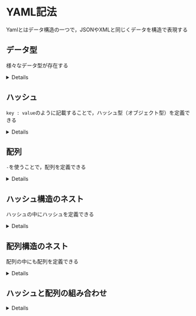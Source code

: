 # YAML記法

Yamlとはデータ構造の一つで，JSONやXMLと同じくデータを構造で表現する

## データ型
様々なデータ型が存在する
<details>

#### 【YAML記法】
```YAML
# 文字列
name : "taro"
# 数値
age : 20
# float値
weight : 50.00
# Bool値
is-male : true
# null値
belong : null
# Date型
birthday : 2000-01-01 12:00:00
```
</details>

## ハッシュ
`key : value`のように記載することで，ハッシュ型（オブジェクト型）を定義できる<br>
<details>

#### 【YAML記法】
```YAML
name : taro
age : 20
```
#### 【JSON記法】
```JSON
{
    name : "taro",
    age : 20
}
```
</details>

## 配列
`-`を使うことで，配列を定義できる<br>
<details>

#### 【YAML記法】
```YAML
- aaa
- bbb
- ccc
```
#### 【JSON記法】
```JSON
["aaa", "bbb", "ccc"]
```
</details>

## ハッシュ構造のネスト
ハッシュの中にハッシュを定義できる
<details>

#### 【YAML記法】
```YAML
user :
    name : taro
    age : 20
```
#### 【JSON記法】
```JSON
{
    user : {
        name : "taro",
        age : 20
    }
}
```
</details>


## 配列構造のネスト
配列の中にも配列を定義できる
<details>

#### 【YAML記法】
```YAML
-
    - aaa
    - bbb
    - ccc
```
#### 【JSON記法】
```JSON
[ ["aaa", "bbb", "ccc"] ]
```
</details>


## ハッシュと配列の組み合わせ
<details>

#### 例1
```YAML
user :
    name : ichiro
    favorites :
        - apple
        - orange
```
```JSON
{
    user : {
        name : "ichiro",
        favorites : ["apple", "orange"]
    }
}
```

#### 例2
```YAML
members :
    - name : tanaka
      age : 20
    - name : saito
      age : 25
```
```JSON
{
    members : [{
        name : "tanaka",
        age : 20
    }, {
        name : "saito",
        age : 25
    }]
}
```
